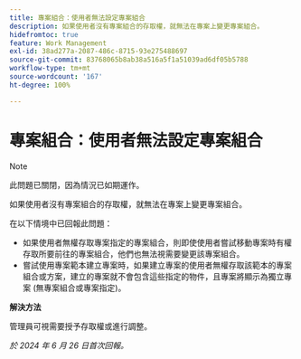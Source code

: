 ```yaml
---
title: 專案組合：使用者無法設定專案組合
description: 如果使用者沒有專案組合的存取權，就無法在專案上變更專案組合。
hidefromtoc: true
feature: Work Management
exl-id: 38ad277a-2087-486c-8715-93e275488697
source-git-commit: 83768065b8ab38a516a5f1a51039ad6df05b5788
workflow-type: tm+mt
source-wordcount: '167'
ht-degree: 100%

---
```


# 專案組合：使用者無法設定專案組合

>[!NOTE]
>
>此問題已關閉，因為情況已如期運作。

如果使用者沒有專案組合的存取權，就無法在專案上變更專案組合。

在以下情境中已回報此問題：

* 如果使用者無權存取專案指定的專案組合，則即使使用者嘗試移動專案時有權存取所要前往的專案組合，他們也無法視需要變更該專案組合。
* 嘗試使用專案範本建立專案時，如果建立專案的使用者無權存取該範本的專案組合或方案，建立的專案就不會包含這些指定的物件，且專案將顯示為獨立專案 (無專案組合或專案指定)。

**解決方法**

管理員可視需要授予存取權或進行調整。

_於 2024 年 6 月 26 日首次回報。_
